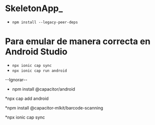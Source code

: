 # SkeletonApp_
 
 * `npm install --legacy-peer-deps`


# Para emular de manera correcta en Android Studio

 * `npx ionic cap sync`
 *  `npx ionic cap run android`













--Ignorar--

* npm install @capacitor/android

*npx cap add android

*npm install @capacitor-mlkit/barcode-scanning

*npx ionic cap sync

